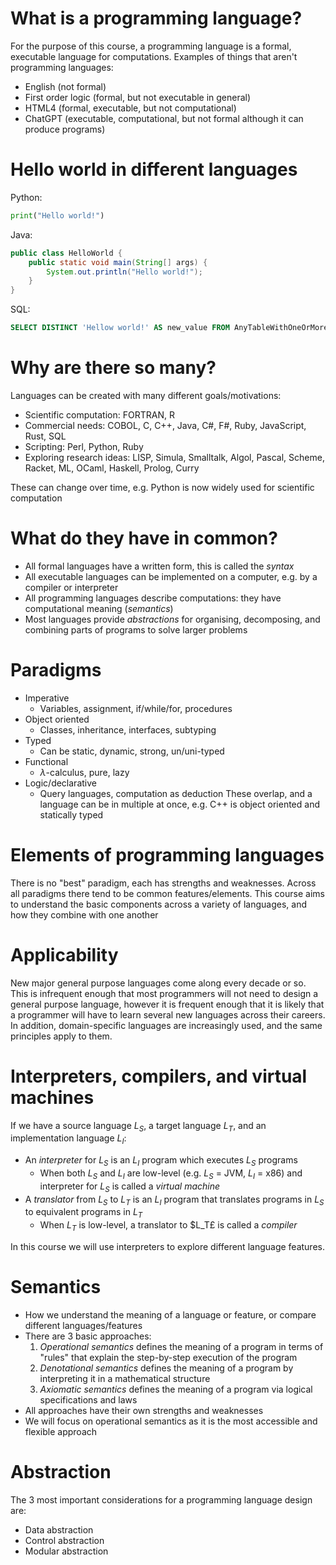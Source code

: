 # What is a programming language?
For the purpose of this course, a programming language is a formal, executable language for computations.
Examples of things that aren't programming languages:
- English (not formal)
- First order logic (formal, but not executable in general)
- HTML4 (formal, executable, but not computational)
- ChatGPT (executable, computational, but not formal although it can produce programs)

# Hello world in different languages

Python:
```python
print("Hello world!")
```

Java:
```Java
public class HelloWorld {
	public static void main(String[] args) {
		System.out.println("Hello world!");
	}
}
```

SQL:
```SQL
SELECT DISTINCT 'Hellow world!' AS new_value FROM AnyTableWithOneOrMoreRows WHERE 1 = 1;
```

# Why are there so many?
Languages can be created with many different goals/motivations:
- Scientific computation: FORTRAN, R
- Commercial needs: COBOL, C, C++, Java, C#, F#, Ruby, JavaScript, Rust, SQL
- Scripting: Perl, Python, Ruby
- Exploring research ideas: LISP, Simula, Smalltalk, Algol, Pascal, Scheme, Racket, ML, OCaml, Haskell, Prolog, Curry

These can change over time, e.g. Python is now widely used for scientific computation

# What do they have in common?
- All formal languages have a written form, this is called the *syntax*
- All executable languages can be implemented on a computer, e.g. by a compiler or interpreter
- All programming languages describe computations: they have computational meaning (*semantics*)
- Most languages provide *abstractions* for organising, decomposing, and combining parts of programs to solve larger problems

# Paradigms
- Imperative
	- Variables, assignment, if/while/for, procedures
- Object oriented
	- Classes, inheritance, interfaces, subtyping
- Typed
	- Can be static, dynamic, strong, un/uni-typed
- Functional
	- $\lambda$-calculus, pure, lazy
- Logic/declarative
	- Query languages, computation as deduction
These overlap, and a language can be in multiple at once, e.g. C++ is object oriented and statically typed

# Elements of programming languages
There is no "best" paradigm, each has strengths and weaknesses. Across all paradigms there tend to be common features/elements. This course aims to understand the basic components across a variety of languages, and how they combine with one another

# Applicability
New major general purpose languages come along every decade or so. This is infrequent enough that most programmers will not need to design a general purpose language, however it is frequent enough that it is likely that a programmer will have to learn several new languages across their careers. In addition, domain-specific languages are increasingly used, and the same principles apply to them.

# Interpreters, compilers, and virtual machines
If we have a source language $L_S$, a target language $L_T$, and an implementation language $L_I$:
- An *interpreter* for $L_S$ is an $L_I$ program which executes $L_S$ programs
	- When both $L_S$ and $L_I$ are low-level (e.g. $L_S$ = JVM, $L_I$ = x86) and interpreter for $L_S$ is called a *virtual machine*
- A *translator* from $L_S$ to $L_T$ is an $L_I$ program that translates programs in $L_S$ to equivalent programs in $L_T$
	- When $L_T$ is low-level, a translator to $L_T£ is called a *compiler*

In this course we will use interpreters to explore different language features.

# Semantics
- How we understand the meaning of a language or feature, or compare different languages/features
- There are 3 basic approaches:
	1. *Operational semantics* defines the meaning of a program in terms of "rules" that explain the step-by-step execution of the program
	2. *Denotational semantics* defines the meaning of a program by interpreting it in a mathematical structure
	3. *Axiomatic semantics* defines the meaning of a program via logical specifications and laws
- All approaches have their own strengths and weaknesses
- We will focus on operational semantics as it is the most accessible and flexible approach

# Abstraction
The 3 most important considerations for a programming language design are:
- Data abstraction
- Control abstraction
- Modular abstraction

